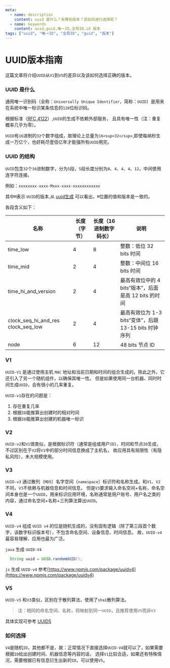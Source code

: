 ```yaml
---
meta:
  - name: description
    content: uuid 是什么？有哪些版本？该如何进行选择呢？
  - name: keywords
    content: uuid,guid,唯一ID,全局ID,id 版本
tags: ["uuid", "唯一ID", "全局ID", "guid", "版本"]
---
```


# UUID版本指南

<ImgView title="uuid" url="https://1.z.wiki/autoupload/2022-05-02/6da7a9010ba747ba9fdf0678e55b1643.uuid.drawio.svg" />

这篇文章将介绍`UUID`从`V1`到`V5`的差异以及该如何选择正确的版本。

### UUID 是什么

通用唯一识别码（全称：`Universally Unique Identifier`，简称：`UUID`）是用来在系统中唯一标识某条信息的`128`位标识码。

根据标准（[RFC 4122](https://www.ietf.org/rfc/rfc4122.txt)）,`UUID`的生成不依赖外部服务，
且具有唯一性（注：重复概率几乎为零）。

`UUID`有`16`进制的`32`个数字组成，故理论上总量为`16<sup>32</sup>`,即使每纳秒生成一万亿个，也好耗尽壹佰亿年才能强所有`UUID`用完。


### UUID 的结构

<ImgView title="uuid" url="https://2.z.wiki/autoupload/2022-05-02/6da7a9010ba747ba9fdf0678e55b1643.uuid.drawio.svg" />

`UUID`包含`32`个`16`进制数字，分为`5`段，`5`段长度分别为`8`、`4`、`4`、`4`、`12`，中间使用连字符连接。

例如：`xxxxxxxx-xxxx-Mxxx-xxxx-xxxxxxxxxxxx`

其中`M`表示 `UUID`的版本,从 [uuid生成](https://devtool.tech/uuid) 可以看出，`M`位置的值和版本是一致的。

各段含义如下：

| 名称                                       | 长度 （字节） | 长度（16进制数字码长） | 说明                                    |
|------------------------------------------|---------|--------------|---------------------------------------|
| time\_low                                | 4       | 8            | 整数：低位 32 bits 时间                      |
| time\_mid                                | 2       | 4            | 整数：中间位 16 bits 时间                     |
| time\_hi\_and\_version                   | 2       | 4            | 最高有效位中的 4 bits“版本”，后面是高 12 bits 的时间   |
| clock\_seq\_hi\_and\_res clock\_seq\_low | 2       | 4            | 最高有效位为 1-3 bits“变体”，后跟13-15 bits 时钟序列 |
| node                                     | 6       | 12           | 48 bits 节点 ID                         |



### V1

`UUID-V1` 是通过使用主机 `MAC` 地址和当前日期和时间的组合生成的。除此之外，它还引入了另一个随机组件，以确保其唯一性。
但是如果使用同一台机器、同时时间生成`UUID`，会有很小的几率重复。

<ImgView title="uuid" url="https://3.z.wiki/autoupload/2022-05-02/5e3cd31cab884203a2b317f8e92ad146.uuid-v1.drawio.svg" />

`UUID-v1`存在的问题是：

1. 存在重复几率
2. 根据`ID`能推算出创建时的相对时间
3. 根据`ID`能推算出创建的机器唯一标识


### V2

`UUID-v2`和`V1`很类似，是根据标识符（通常是组或用户`ID`）、时间和节点`ID`生成，不过区别在于`V2`将`V1`中的部分时间信息换成了主机名，
故应用具有局限性（有隐私风险），未大规模使用。

### V3

`UUID-v3` 通过散列（`MD5`）名字空间（`namespace`）标识符和名称生成。和`V1`、`V2`不同，`V3`不依赖与机器信息和时间信息，
但是`V3`要求输入命名空间+名称，命名空间本身也是一个`UUID`，用来标识应用环境，名称通常是用户账号、用户名之类的内容，通过命名空间+名称+三列算法算出`UUID`。

<ImgView title="uuid" url="https://5.z.wiki/autoupload/2022-05-02/e0763e1ca4db43ac90b868a76076e37b.uuid-v3.drawio.svg" />

### V4

`UUID-v4` 组成 `UUID v4` 的位是随机生成的，没有固有逻辑（除了第三段首个数字，该数字标识版本号），不包含命名空间、设备信息、时间信息。
故，`UUID-v4`最容易理解、应用也最为广泛。

<ImgView title="uuid" url="https://4.z.wiki/autoupload/2022-05-02/fefb73e8621d455aa20930dcbb7c3a4b.uuid-v4.drawio.svg" />

`java` 生成 `UUID-V4`
```java
  String uuid = UUID.randomUUID();
```
`js` 生成 `UUID-v4` 参考[https://www.npmjs.com/package/uuidv4](https://www.npmjs.com/package/uuidv4)

### V5

`UUID-v5` 和`V3`类似，区别在于散列算法，使用了`sha1`散列算法。

<ImgView title="uuid" url="https://6.z.wiki/autoupload/2022-05-02/eb11afcbca884332aa8196f92a563c72.uuid-v5.drawio.svg" />

> 注：相同的命名空间、名称，将映射到同一`UUID`，且推荐使用`V5`而非`V3`

具体实现可参考 [UUID5](https://github.com/rootsdev/polygenea/blob/master/java/src/org/rootsdev/polygenea/UUID5.java)

### 如何选择

`V4`是随机`ID`，其他都不是，故：正常情况下直接选择`UUID-V4`就可以了，如果需要根据`ID`给出创建时间、机器信息等内容的话，
选择`V1`比较合适，如果还有特殊情况，需要根据已有信息衍生出新的`ID`，可以使用`V5`。

